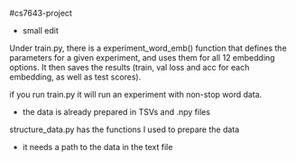 #cs7643-project
- small edit


Under train.py, there is a experiment_word_emb() function that defines the parameters for a given experiment, and uses them for all 12 embedding options. It then saves the results (train, val loss and acc for each embedding, as well as test scores). 

if you run train.py it will run an experiment with non-stop word data.
- the data is already prepared in TSVs and .npy files


structure_data.py has the functions I used to prepare the data
- it needs a path to the data in the text file
